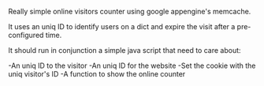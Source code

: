 ﻿Really simple online visitors counter using google appengine's memcache.

It uses an uniq ID to identify users on a dict and expire the visit after a pre-configured time.

It should run in conjunction a simple java script that need to care about:

-An uniq ID to the visitor
-An uniq ID for the website
-Set the cookie with the uniq visitor's ID
-A function to show the online counter
